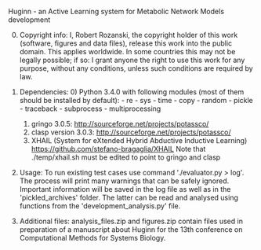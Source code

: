 Huginn - an Active Learning system for Metabolic Network Models development

0. Copyright info:
I, Robert Rozanski, the copyright holder of this work (software, figures and data files), release this work into the public domain. This applies worldwide. In some countries this may not be legally possible; if so: I grant anyone the right to use this work for any purpose, without any conditions, unless such conditions are required by law.

1. Dependencies:
	0)	Python 3.4.0 with following modules (most of them should be installed by default):
		- re
		- sys
		- time
		- copy
		- random
		- pickle
		- traceback
		- subprocess
		- multiprocessing
	1)	gringo 3.0.5: http://sourceforge.net/projects/potassco/
	2)	clasp version 3.0.3: http://sourceforge.net/projects/potassco/
	3)	XHAIL (System for eXtended Hybrid Abductive Inductive Learning) https://github.com/stefano-bragaglia/XHAIL
		Note that ./temp/xhail.sh must be edited to point to gringo and clasp
		

2. Usage:
To run existing test cases use command './evaluator.py > log'. The process will print many warnings that can be safely ignored. Important information will be saved in the log file as well as in the 'pickled_archives' folder. The latter can be read and analysed using functions from the 'development_analysis.py' file.


3. Additional files:
analysis_files.zip and figures.zip contain files used in preparation of a manuscript about Huginn for the 13th conference on Computational Methods for Systems Biology.
